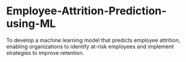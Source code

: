 # Employee-Attrition-Prediction-using-ML
To develop a machine learning model that predicts employee attrition, enabling organizations to identify at-risk employees and implement strategies to improve retention.
